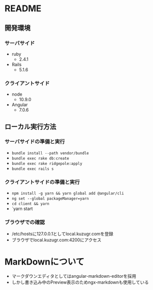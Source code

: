 # README

## 開発環境

### サーバサイド
* ruby
  * 2.4.1
* Rails
  * 5.1.6

### クライアントサイド
* node
  * 10.9.0
* Angular
  * 7.0.6

## ローカル実行方法
### サーバサイドの準備と実行
* `bundle install --path vendor/bundle`
* `bundle exec rake db:create`
* `bundle exec rake ridgepole:apply`
* `bundle exec rails s`

### クライアントサイドの準備と実行
* `npm install -g yarn && yarn global add @angular/cli`
* `ng set --global packageManager=yarn`
* `cd client && yarn`
* `yarn start

### ブラウザでの確認
* /etc/hostsに127.0.0.1としてlocal.kuzugr.comを登録
* ブラウザでlocal.kuzugr.com:4200にアクセス


# MarkDownについて
- マークダウンエディタとしてはangular-markdown-editorを採用
- しかし書き込み中のPreview表示のためngx-markdownも使用している